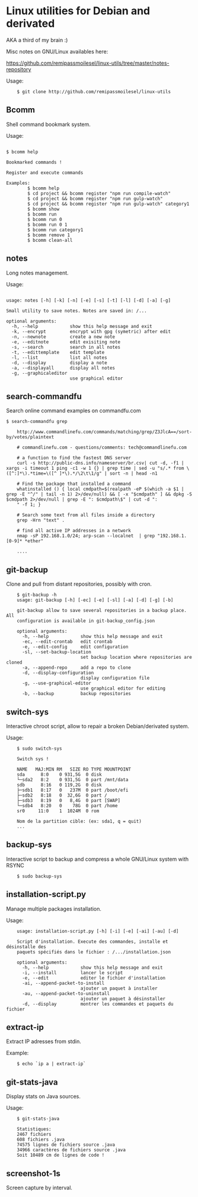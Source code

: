 # Linux utilities for Debian and derivated

AKA a third of my brain :)


Misc notes on GNU/Linux availables here:

https://github.com/remipassmoilesel/linux-utils/tree/master/notes-repository



Usage:

```
    $ git clone http://github.com/remipassmoilesel/linux-utils
```

## Bcomm

Shell command bookmark system.

Usage:

```

$ bcomm help

Bookmarked commands !

Register and execute commands

Examples: 
        $ bcomm help
        $ cd project && bcomm register "npm run compile-watch"
        $ cd project && bcomm register "npm run gulp-watch"
        $ cd project && bcomm register "npm run gulp-watch" category1
        $ bcomm show
        $ bcomm run
        $ bcomm run 0
        $ bcomm run 0 1
        $ bcomm run category1
        $ bcomm remove 1
        $ bcomm clean-all
```

## notes

Long notes management.

Usage:

```

usage: notes [-h] [-k] [-n] [-e] [-s] [-t] [-l] [-d] [-a] [-g]

Small utility to save notes. Notes are saved in: /...

optional arguments:
  -h, --help            show this help message and exit
  -k, --encrypt         encrypt with gpg (symetric) after edit
  -n, --newnote         create a new note
  -e, --editnote        edit exisiting note
  -s, --search          search in all notes
  -t, --edittemplate    edit template
  -l, --list            list all notes
  -d, --display         display a note
  -a, --displayall      display all notes
  -g, --graphicaleditor
                        use graphical editor

```


## search-commandfu

Search online command examples on commandfu.com

	$ search-commandfu grep                                                                                                                                                             
	
		http://www.commandlinefu.com/commands/matching/grep/Z3JlcA==/sort-by/votes/plaintext

		# commandlinefu.com - questions/comments: tech@commandlinefu.com

		# a function to find the fastest DNS server
		curl -s http://public-dns.info/nameserver/br.csv| cut -d, -f1 | xargs -i timeout 1 ping -c1 -w 1 {} | grep time | sed -u "s/.* from \([^:]*\).*time=\([^ ]*\).*/\2\t\1/g" | sort -n | head -n1

		# Find the package that installed a command
		whatinstalled () { local cmdpath=$(realpath -eP $(which -a $1 | grep -E "^/" | tail -n 1) 2>/dev/null) && [ -x "$cmdpath" ] && dpkg -S $cmdpath 2>/dev/null | grep -E ": $cmdpath\$" | cut -d ":
		" -f 1; }

		# Search some text from all files inside a directory
		grep -Hrn "text" .

		# find all active IP addresses in a network
		nmap -sP 192.168.1.0/24; arp-scan --localnet  | grep "192.168.1.[0-9]* *ether"

		....


## git-backup

Clone and pull from distant repositories, possibly with cron.

```
	$ git-backup -h
	usage: git-backup [-h] [-ec] [-e] [-sl] [-a] [-d] [-g] [-b]

	git-backup allow to save several repositories in a backup place. All
	configuration is available in git-backup_config.json

	optional arguments:
	  -h, --help            show this help message and exit
	  -ec, --edit-crontab   edit crontab
	  -e, --edit-config     edit configuration
	  -sl, --set-backup-location
							set backup location where repositories are cloned
	  -a, --append-repo     add a repo to clone
	  -d, --display-configuration
							display configuration file
	  -g, --use-graphical-editor
							use graphical editor for editing
	  -b, --backup          backup repositories
```

## switch-sys

Interactive chroot script, allow to repair a broken Debian/derivated system.

Usage:

```
	$ sudo switch-sys  

	Switch sys !

	NAME   MAJ:MIN RM   SIZE RO TYPE MOUNTPOINT
	sda      8:0    0 931,5G  0 disk
	└─sda2   8:2    0 931,5G  0 part /mnt/data
	sdb      8:16   0 119,2G  0 disk
	├─sdb1   8:17   0   237M  0 part /boot/efi
	├─sdb2   8:18   0  32,6G  0 part /
	├─sdb3   8:19   0   8,4G  0 part [SWAP]
	└─sdb4   8:20   0    78G  0 part /home
	sr0     11:0    1  1024M  0 rom  

	Nom de la partition cible: (ex: sda1, q = quit)
	...

```

## backup-sys

Interactive script to backup and compress a whole GNU/Linux system with RSYNC


```
	$ sudo backup-sys
```

## installation-script.py

Manage multiple packages installation.

Usage:

```
	usage: installation-script.py [-h] [-i] [-e] [-ai] [-au] [-d]

	Script d'installation. Execute des commandes, installe et désinstalle des
	paquets spécifiés dans le fichier : /.../installation.json

	optional arguments:
	  -h, --help            show this help message and exit
	  -i, --install         lancer le script
	  -e, --edit            editer le fichier d'installation
	  -ai, --append-packet-to-install
							ajouter un paquet à installer
	  -au, --append-packet-to-uninstall
							ajouter un paquet à désinstaller
	  -d, --display         montrer les commandes et paquets du fichier
```


## extract-ip

Extract IP adresses from stdin.

Example:

```
	$ echo `ip a | extract-ip`
```

## git-stats-java

Display stats on Java sources.

Usage:

```
	$ git-stats-java    

	Statistiques:
	2467 fichiers
	608 fichiers .java
	74575 lignes de fichiers source .java
	34966 caractères de fichiers source .java
	Soit 10489 cm de lignes de code !

```

## screenshot-1s

Screen capture by interval.
